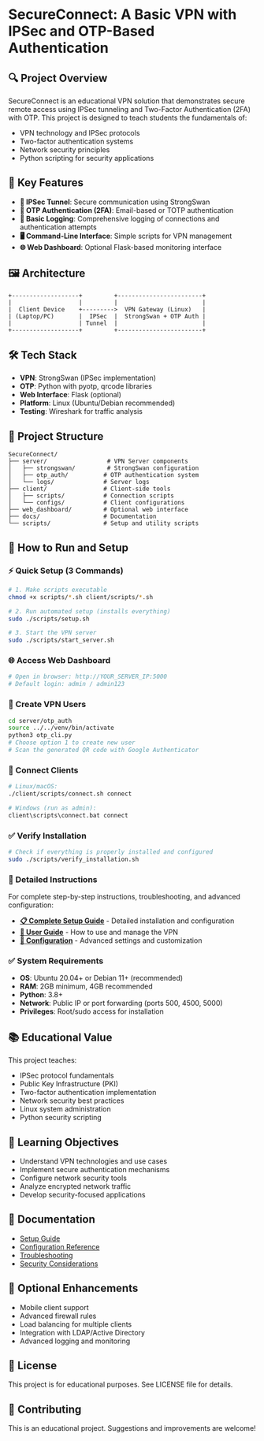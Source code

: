 # SecureConnect: A Basic VPN with IPSec and OTP-Based Authentication

## 🔍 Project Overview
SecureConnect is an educational VPN solution that demonstrates secure remote access using IPSec tunneling and Two-Factor Authentication (2FA) with OTP. This project is designed to teach students the fundamentals of:
- VPN technology and IPSec protocols
- Two-factor authentication systems
- Network security principles
- Python scripting for security applications

## 🧩 Key Features
- **🔐 IPSec Tunnel**: Secure communication using StrongSwan
- **🧾 OTP Authentication (2FA)**: Email-based or TOTP authentication
- **📄 Basic Logging**: Comprehensive logging of connections and authentication attempts
- **🖥️ Command-Line Interface**: Simple scripts for VPN management
- **🌐 Web Dashboard**: Optional Flask-based monitoring interface

## 🖼️ Architecture
```
+-------------------+         +------------------------+
|                   |         |                        |
|  Client Device    +--------->  VPN Gateway (Linux)   |
| (Laptop/PC)       |  IPSec  |  StrongSwan + OTP Auth |
|                   | Tunnel  |                        |
+-------------------+         +------------------------+
```

## 🛠️ Tech Stack
- **VPN**: StrongSwan (IPSec implementation)
- **OTP**: Python with pyotp, qrcode libraries
- **Web Interface**: Flask (optional)
- **Platform**: Linux (Ubuntu/Debian recommended)
- **Testing**: Wireshark for traffic analysis

## 📁 Project Structure
```
SecureConnect/
├── server/                 # VPN Server components
│   ├── strongswan/         # StrongSwan configuration
│   ├── otp_auth/          # OTP authentication system
│   └── logs/              # Server logs
├── client/                # Client-side tools
│   ├── scripts/           # Connection scripts
│   └── configs/           # Client configurations
├── web_dashboard/         # Optional web interface
├── docs/                  # Documentation
└── scripts/               # Setup and utility scripts
```

## 🚀 How to Run and Setup

### ⚡ Quick Setup (3 Commands)
```bash
# 1. Make scripts executable
chmod +x scripts/*.sh client/scripts/*.sh

# 2. Run automated setup (installs everything)
sudo ./scripts/setup.sh

# 3. Start the VPN server
sudo ./scripts/start_server.sh
```

### 🌐 Access Web Dashboard
```bash
# Open in browser: http://YOUR_SERVER_IP:5000
# Default login: admin / admin123
```

### 👥 Create VPN Users
```bash
cd server/otp_auth
source ../../venv/bin/activate
python3 otp_cli.py
# Choose option 1 to create new user
# Scan the generated QR code with Google Authenticator
```

### 📱 Connect Clients
```bash
# Linux/macOS:
./client/scripts/connect.sh connect

# Windows (run as admin):
client\scripts\connect.bat connect
```

### ✅ Verify Installation
```bash
# Check if everything is properly installed and configured
sudo ./scripts/verify_installation.sh
```

### 📖 Detailed Instructions
For complete step-by-step instructions, troubleshooting, and advanced configuration:
- **[📋 Complete Setup Guide](QUICK_START.md)** - Detailed installation and configuration
- **[👥 User Guide](docs/USER_GUIDE.md)** - How to use and manage the VPN
- **[🔧 Configuration](docs/CONFIGURATION.md)** - Advanced settings and customization

### ✅ System Requirements
- **OS**: Ubuntu 20.04+ or Debian 11+ (recommended)
- **RAM**: 2GB minimum, 4GB recommended
- **Python**: 3.8+
- **Network**: Public IP or port forwarding (ports 500, 4500, 5000)
- **Privileges**: Root/sudo access for installation

## 📚 Educational Value
This project teaches:
- IPSec protocol fundamentals
- Public Key Infrastructure (PKI)
- Two-factor authentication implementation
- Network security best practices
- Linux system administration
- Python security scripting

## 🎯 Learning Objectives
- Understand VPN technologies and use cases
- Implement secure authentication mechanisms
- Configure network security tools
- Analyze encrypted network traffic
- Develop security-focused applications

## 📖 Documentation
- [Setup Guide](docs/SETUP.md)
- [Configuration Reference](docs/CONFIGURATION.md)
- [Troubleshooting](docs/TROUBLESHOOTING.md)
- [Security Considerations](docs/SECURITY.md)

## 🔧 Optional Enhancements
- Mobile client support
- Advanced firewall rules
- Load balancing for multiple clients
- Integration with LDAP/Active Directory
- Advanced logging and monitoring

## 📝 License
This project is for educational purposes. See LICENSE file for details.

## 🤝 Contributing
This is an educational project. Suggestions and improvements are welcome!
